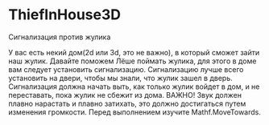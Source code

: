 # ThiefInHouse3D
Сигнализация против жулика

У вас есть некий дом(2d или 3d, это не важно), в который сможет зайти наш жулик.
Давайте поможем Лёше поймать жулика, для этого в доме вам следует установить сигнализацию.
Сигнализацию лучше всего установить на двери, чтобы мы знали, что жулик зашел в дверь.
Сигнализация должна начать выть, как только жулик войдет в дом, и не переставать, пока жулик не сбежит из дома.
ВАЖНО! Звук должен плавно нарастать и плавно затихать, это должно достигаться путем изменения громкости.
Перед выполнением изучите Mathf.MoveTowards.
